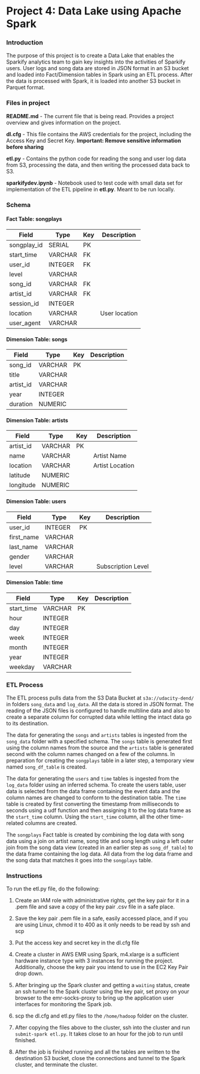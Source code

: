 # Project 4: Data Lake using Apache Spark

### Introduction

The purpose of this project is to create a Data Lake that enables the Sparkify analytics team to gain key insights into the activities of Sparkify users.  User logs and song data are stored in JSON format in an S3 bucket and loaded into Fact/Dimension tables in Spark using an ETL process.  After the data is processed with Spark, it is loaded into another S3 bucket in Parquet format.

### Files in project

**README.md** - The current file that is being read.  Provides a project overview and gives information on the project.

**dl.cfg** - This file contains the AWS credentials for the project, including the Access Key and Secret Key.  **Important:  Remove sensitive information before sharing**

**etl.py** - Contains the python code for reading the song and user log data from S3, processing the data, and then writing the processed data back to S3.

**sparkifydev.ipynb** - Notebook used to test code with small data set for implementation of the ETL pipeline in **etl.py**.  Meant to be run locally.

### Schema

#### Fact Table: songplays
| Field       	| Type    	| Key 	| Description   	|
|-------------	|---------	|-----	|---------------	|
| songplay_id 	| SERIAL  	| PK  	|               	|
| start_time  	| VARCHAR 	| FK  	|               	|
| user_id     	| INTEGER 	| FK  	|               	|
| level       	| VARCHAR 	|     	|               	|
| song_id     	| VARCHAR 	| FK  	|               	|
| artist_id   	| VARCHAR 	| FK  	|               	|
| session_id  	| INTEGER 	|     	|               	|
| location    	| VARCHAR 	|     	| User location 	|
| user_agent  	| VARCHAR 	|     	|               	|

#### Dimension Table: songs
| Field     	| Type    	| Key 	| Description 	|
|-----------	|---------	|-----	|-------------	|
| song_id   	| VARCHAR 	| PK  	|             	|
| title     	| VARCHAR 	|     	|             	|
| artist_id 	| VARCHAR 	|     	|             	|
| year      	| INTEGER 	|     	|             	|
| duration  	| NUMERIC 	|     	|             	|

#### Dimension Table: artists
| Field     	| Type    	| Key 	| Description     	|
|-----------	|---------	|-----	|-----------------	|
| artist_id 	| VARCHAR 	| PK  	|                 	|
| name      	| VARCHAR 	|     	| Artist Name     	|
| location  	| VARCHAR 	|     	| Artist Location 	|
| latitude  	| NUMERIC 	|     	|                 	|
| longitude 	| NUMERIC 	|     	|                 	|

#### Dimension Table: users
| Field      	| Type    	| Key 	| Description        	|
|------------	|---------	|-----	|--------------------	|
| user_id    	| INTEGER 	| PK  	|                    	|
| first_name 	| VARCHAR 	|     	|                    	|
| last_name  	| VARCHAR 	|     	|                    	|
| gender     	| VARCHAR 	|     	|                    	|
| level      	| VARCHAR 	|     	| Subscription Level 	|

#### Dimension Table: time
| Field      	| Type    	| Key 	| Description 	|
|------------	|---------	|-----	|-------------	|
| start_time 	| VARCHAR 	| PK  	|             	|
| hour       	| INTEGER 	|     	|             	|
| day        	| INTEGER 	|     	|             	|
| week       	| INTEGER 	|     	|             	|
| month      	| INTEGER 	|     	|             	|
| year       	| INTEGER 	|     	|             	|
| weekday    	| VARCHAR 	|     	|             	|

### ETL Process

The ETL process pulls data from the S3 Data Bucket at `s3a://udacity-dend/` in folders `song_data` and `log_data`.  All the data is stored in JSON format.  The reading of the JSON files is configured to handle multiline data and also to create a separate column for corrupted data while letting the intact data go to its destination.

The data for generating the `songs` and `artists` tables is ingested from the `song_data` folder with a specified schema.  The `songs` table is generated first using the column names from the source and the `artists` table is generated second with the column names changed on a few of the columns.  In preparation for creating the `songplays` table in a later step, a temporary view named `song_df_table` is created.

The data for generating the `users` and `time` tables is ingested from the `log_data` folder using an inferred schema.  To create the users table, user data is selected from the data frame containing the event data and the column names are changed to conform to the destination table.  The `time` table is created by first converting the timestamp from milliseconds to seconds using a udf function and then assigning it to the log data frame as the `start_time` column.  Using the `start_time` column, all the other time-related columns are created.

The `songplays` Fact table is created by combining the log data with song data using a join on artist name, song title and song length using a left outer join from the song data view (created in an earlier step as `song_df_table`) to the data frame containing the log data.  All data from the log data frame and the song data that matches it goes into the `songplays` table.

### Instructions

To run the etl.py file, do the following:

1.  Create an IAM role with administrative rights, get the key pair for it in a .pem file and save a copy of the key pair .csv file in a safe place.

2.  Save the key pair .pem file in a safe, easily accessed place, and if you are using Linux, chmod it to 400 as it only needs to be read by ssh and scp

3.  Put the access key and secret key in the dl.cfg file

4.  Create a cluster in AWS EMR using Spark, m4.xlarge is a sufficient hardware instance type with 3 instances for running the project.  Additionally, choose the key pair you intend to use in the EC2 Key Pair drop down.

5.  After bringing up the Spark cluster and getting a `waiting` status, create an ssh tunnel to the Spark cluster using the key pair, set proxy on your browser to the emr-socks-proxy to bring up the application user interfaces for monitoring the Spark job.

6.  scp the dl.cfg and etl.py files to the `/home/hadoop` folder on the cluster.

7.  After copying the files above to the cluster, ssh into the cluster and run `submit-spark etl.py`.  It takes close to an hour for the job to run until finished.

8.  After the job is finished running and all the tables are written to the destination S3 bucket, close the connections and tunnel to the Spark cluster, and terminate the cluster.
